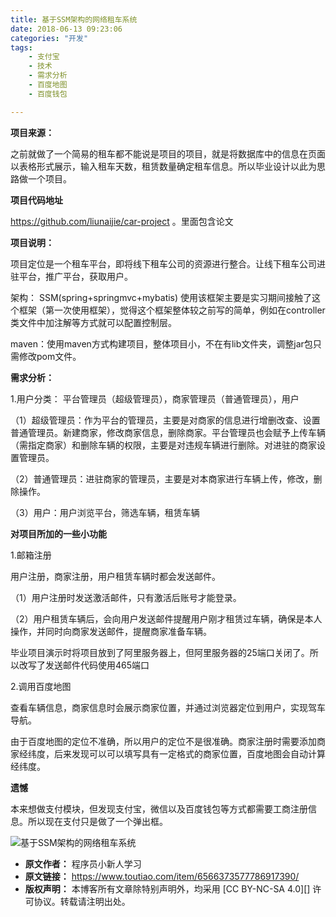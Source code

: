 ```yaml
---
title: 基于SSM架构的网络租车系统
date: 2018-06-13 09:23:06
categories: "开发"
tags:
	- 支付宝
	- 技术
	- 需求分析
	- 百度地图
	- 百度钱包

---
```


**项目来源：**

之前就做了一个简易的租车都不能说是项目的项目，就是将数据库中的信息在页面以表格形式展示，输入租车天数，租赁数量确定租车信息。所以毕业设计以此为思路做一个项目。

**项目代码地址**

https://github.com/liunaijie/car-project 。里面包含论文

**项目说明：**

项目定位是一个租车平台，即将线下租车公司的资源进行整合。让线下租车公司进驻平台，推广平台，获取用户。

架构： SSM(spring+springmvc+mybatis) 使用该框架主要是实习期间接触了这个框架（第一次使用框架），觉得这个框架整体较之前写的简单，例如在controller类文件中加注解等方式就可以配置控制层。

maven：使用maven方式构建项目，整体项目小，不在有lib文件夹，调整jar包只需修改pom文件。

**需求分析：**

1.用户分类： 平台管理员（超级管理员），商家管理员（普通管理员），用户

（1）超级管理员：作为平台的管理员，主要是对商家的信息进行增删改查、设置普通管理员。新建商家，修改商家信息，删除商家。平台管理员也会赋予上传车辆（需指定商家）和删除车辆的权限，主要是对违规车辆进行删除。对进驻的商家设置管理员。

（2）普通管理员：进驻商家的管理员，主要是对本商家进行车辆上传，修改，删除操作。

（3）用户：用户浏览平台，筛选车辆，租赁车辆

**对项目所加的一些小功能**

1.邮箱注册

用户注册，商家注册，用户租赁车辆时都会发送邮件。

（1）用户注册时发送激活邮件，只有激活后账号才能登录。

（2）用户租赁车辆后，会向用户发送邮件提醒用户刚才租赁过车辆，确保是本人操作，并同时向商家发送邮件，提醒商家准备车辆。

毕业项目演示时将项目放到了阿里服务器上，但阿里服务器的25端口关闭了。所以改写了发送邮件代码使用465端口

2.调用百度地图

查看车辆信息，商家信息时会展示商家位置，并通过浏览器定位到用户，实现驾车导航。

由于百度地图的定位不准确，所以用户的定位不是很准确。商家注册时需要添加商家经纬度，后来发现可以可以填写具有一定格式的商家位置，百度地图会自动计算经纬度。

**遗憾**

本来想做支付模块，但发现支付宝，微信以及百度钱包等方式都需要工商注册信息。所以现在支付只是做了一个弹出框。

![基于SSM架构的网络租车系统][SSM]


[SSM]: /pro/os/crawler/B7NI-ZNMU-3QNZ.jpg
 *  **原文作者：** 程序员小新人学习
 *  **原文链接：** https://www.toutiao.com/item/6566373577786917390/
 *  **版权声明：** 本博客所有文章除特别声明外，均采用 [CC BY-NC-SA 4.0][] 许可协议。转载请注明出处。